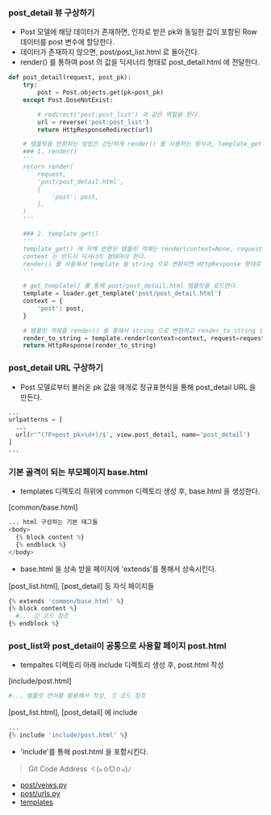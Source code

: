 ### post_detail 뷰 구상하기
- Post 모델에 해당 데이터가 존재하면, 인자로 받은 pk와 동일한 값이 포함된 Row 데이터를 post 변수에 할당한다.
- 데이터가 존재하지 않으면, post/post_list.html 로 돌아간다.
- render() 를 통하여 post 의 값을 딕셔너리 형태로 post_detail.html 에 전달한다.

```python
def post_detail(request, post_pk):
    try:
        post = Post.objects.get(pk=post_pk)
    except Post.DoseNotExist:

        # redirect('post:post_list') 과 같은 역할을 한다.
        url = reverse('post:post_list')
        return HttpResponseRedirect(url)

    # 템플릿을 반환하는 방법은 간단하게 render() 를 사용하는 방식과, template_get() 을 사용하는 약간 복잡한 방법이 있다.
    ### 1. render()
    '''
    return render(
        request,
        'post/post_detail.html',
        {
            'post': post,
        },
    )
    '''

    ### 2. template_get()
    '''
    template_get() 에 의해 반환된 템플릿 객체는 render(context=None, request=None) 를 제공해야한다.
    context 는 반드시 딕셔너리 형태여야 한다.
    render() 를 사용해서 template 을 string 으로 변환되면 HttpResponse 형태로 반환한다.
    '''

    # get_template() 를 통해 post/post_detail.html 템플릿을 로드한다.
    template = loader.get_template('post/post_detail.html')
    context = {
        'post': post,
    }

    # 템플릿 객체를 render() 를 통해서 string 으로 변환하고 render_to_string 변수에 할당한다.
    render_to_string = template.render(context=context, request=request)
    return HttpResponse(render_to_string)
```

### post_detail URL 구상하기
- Post 모델로부터 불러온 pk 값을 매개로 정규표현식을 통해 post_detail URL 을 만든다.

```python
...
urlpatterns = [
  ...
  url(r'^(?P<post_pk>\d+)/$', view.post_detail, name='post_detail')
]
...
```

### 기본 골격이 되는 부모페이지 base.html
- templates 디렉토리 하위에 common 디렉토리 생성 후, base.html 을 생성한다.

[common/base.html]
```python
... html 구성하는 기본 태그들
<body>
  {% block content %}
  {% endblock %}
</body>
```
- base.html 을 상속 받을 페이지에 'extends'를 통해서 상속시킨다.

[post_list.html], [post_detail] 등 자식 페이지들
```python
{% extends 'common/base.html' %}
{% block content %}
  #... 깃 코드 참조
{% endblock %}
```

### post_list와 post_detail이 공통으로 사용할 페이지 post.html
- tempaltes 디렉토리 아래 include 디렉토리 생성 후, post.html 작성

[include/post.html]
```python
#... 템플릿 언어를 활용해서 작성, 깃 코드 참조
```

[post_list.html], [post_detail] 에 include
```python
...
{% include 'include/post.html' %}
```
- 'include'를 통해 post.html 을 포함시킨다.

> Git Code Address ヾ(๑ㆁᗜㆁ๑)ﾉ
- [post/veiws.py](https://github.com/bbungsang/Instargram-projects/blob/master/instargram/post/views.py)
- [post/urls.py](https://github.com/bbungsang/Instargram-projects/blob/master/instargram/post/urls.py)
- [templates](https://github.com/bbungsang/Instargram-projects/tree/master/instargram/templates)
